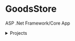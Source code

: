 # GoodsStore

ASP .Net Framework/Core App

<details><summary>Projects</summary>

<details style="margin-left:2rem;"><summary>Domain</summary>
    <div style="margin:0 0 2rem 1rem;">
        <p>.Net Framework Lib</p>
        <p>Works with db</p>
        <ul style="margin-top:1rem;padding-left:1rem;">Dependecies
            <li>Entity Framework 6.*</li>
            <li>LinqKit</li>
        </ul>
    </div>
</details>

<details style="margin-left:2rem;"><summary>Business.Models</summary>
    <div style="margin:0 0 2rem 1rem;">
        <p>.Net Standard Lib</p>
        <p>Business models , friendly for api</p>
        <ul style="margin-top:1rem;padding-left:1rem;">Dependecies
            <li>System.ComponentModel.DataAnnotations</li>
        </ul>
    </div>
</details>

<details style="margin-left:2rem;"><summary>JWT</summary>
    <div style="margin:0 0 2rem 1rem;">
        <p>.Net Standard Lib</p>
        <p>Static class for JWT Bearer token based authentitication </p>
        <ul style="margin-top:1rem;padding-left:1rem;">Dependecies
            <li>System.IdentityModel.Tokens.Jwt</li>
        </ul>
    </div>
</details>

<details style="margin-left:2rem;"><summary>Business</summary>
    <div style="margin:0 0 2rem 1rem;">
        <p>.Net Framework Lib</p>
        <p>Contains services and convert models from data layer to business</p>
        <ul style="margin-top:1rem;padding-left:1rem;">Dependecies
            <li>Domain</li>
            <li>JWT</li>
            <li>Business.Models</li>
            <li>Entity Framework 6.*</li>
            <li>AutoMapper</li>
            <li>AutoMapper.Extensions.ExpressionMapping</li>
        </ul>
    </div>
</details>

<details style="margin-left:2rem;"><summary>Infrastructure</summary>
    <div style="margin:0 0 2rem 1rem;">
        <p>.Net Framework Lib  </p>
        <p>Immutable DI</p>
        <ul style="margin-top:1rem;padding-left:1rem;">Dependecies
            <li>Entity Framework 6.*</li>
            <li>Ninject</li>
            <li>AutoMapper</li>
            <li>AutoMapper.Extensions.ExpressionMapping</li>
            <li>Ninject.Web.Common</li>
            <li>Ninject.Web.Common.WebHost</li>
            <li>Ninject.Web.WebApi</li>
        </ul>
    </div>
</details>

<details style="margin-left:2rem;"><summary>WebServer</summary>
    <div style="margin:0 0 2rem 1rem;">
        <ul style="margin-top:1rem;padding-left:1rem;">Dependecies
            <li>Infrastructure</li>
            <li>Business</li>
            <li>Business.Models</li>
            <li>Microsoft.AspNet.WebApi.Cors</li>
        </ul>
    </div>
</details>

<details style="margin-left:2rem;"><summary>Client.ViewModels</summary>
    <div style="margin:0 0 2rem 1rem;">
    View Models
        <ul style="margin-top:1rem;padding-left:1rem;">Dependecies
            <li>Business.Models</li>
        </ul>
    </div>
</details>

<details style="margin-left:2rem;"><summary>Client</summary>
    <div style="margin:0 0 2rem 1rem;">
    WebAssembly Progressive App
        <ul style="margin-top:1rem;padding-left:1rem;">Dependecies
            <li>Client.ViewModels</li>
        </ul>
    </div>
</details>

</details>
